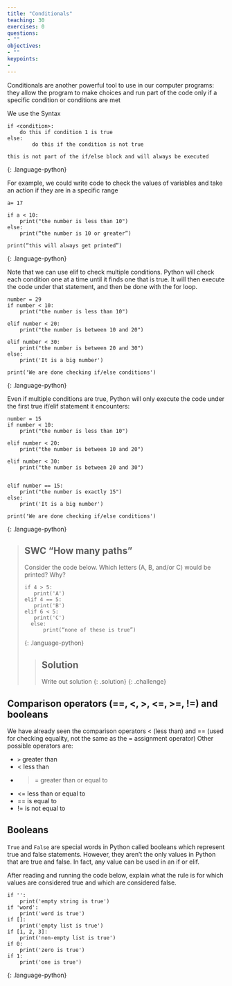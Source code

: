 ```yaml
---
title: "Conditionals"
teaching: 30
exercises: 0
questions:
- ""
objectives:
- ""
keypoints:
- 
---
```


Conditionals are another powerful tool to use in our computer programs: they allow the program to make choices and run part of the code only if a specific condition or conditions are met

We use the Syntax
~~~
if <condition>:
	do this if condition 1 is true
else:
		do this if the condition is not true
		
this is not part of the if/else block and will always be executed
~~~
{: .language-python}

For example, we could write code to check the values of variables and take an action if they are in a specific range
~~~
a= 17

if a < 10:
	print("the number is less than 10")
else:
	print(“the number is 10 or greater”)

print(“this will always get printed”)
~~~
{: .language-python}

Note that we can use elif to check multiple conditions.  Python will check each condition one at a time until it finds one that is true.  It will then execute the code under that statement, and then be done with the for loop.
~~~
number = 29
if number < 10:
	print("the number is less than 10")

elif number < 20:
	print("the number is between 10 and 20")

elif number < 30:
	print("the number is between 20 and 30")
else:
	print('It is a big number')
    
print('We are done checking if/else conditions')
~~~
{: .language-python}

Even if multiple conditions are true, Python will only execute the code under the first true if/elif statement it encounters:
~~~
number = 15
if number < 10:
	print("the number is less than 10")

elif number < 20:
	print("the number is between 10 and 20")

elif number < 30:
	print("the number is between 20 and 30")


elif number == 15:
	print("the number is exactly 15")
else:
	print('It is a big number')
    
print('We are done checking if/else conditions')
~~~
{: .language-python}

> ## SWC “How many paths”
> Consider the code below.  Which letters (A, B, and/or C) would be printed?  Why?
> ~~~
> if 4 > 5:
>    print('A')
> elif 4 == 5:
>    print('B')
> elif 6 < 5:
>    print('C')
>	else:
>	    print(“none of these is true”)
> ~~~
> {: .language-python}
> > ## Solution
> > Write out solution
> {: .solution}
{: .challenge}

## Comparison operators (==, <, >, <=, >=, !=) and booleans
We have already seen the comparison operators < (less than) and == (used for checking equality, not the same as the = assignment operator)
Other possible operators are:
+ `>` greater than
+ < less than
+ >= greater than or equal to
+ <= less than or equal to
+ == is equal to
+ != is not equal to

## Booleans
`True` and `False` are special words in Python called booleans which represent true and false statements. However, they aren’t the only values in Python that are true and false. In fact, any value can be used in an if or elif.

After reading and running the code below, explain what the rule is for which values are considered true and which are considered false.
~~~
if '':
    print('empty string is true')
if 'word':
    print('word is true')
if []:
    print('empty list is true')
if [1, 2, 3]:
    print('non-empty list is true')
if 0:
    print('zero is true')
if 1:
    print('one is true')
 ~~~
 {: .language-python}
 
 
